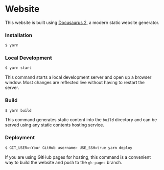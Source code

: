 # Website

This website is built using [Docusaurus 2](https://v2.docusaurus.io/), a modern static website generator.

### Installation

```bash
$ yarn
```

### Local Development

```bash
$ yarn start
```

This command starts a local development server and open up a browser window. Most changes are reflected live without having to restart the server.

### Build

```bash
$ yarn build
```

This command generates static content into the `build` directory and can be served using any static contents hosting service.

### Deployment

```bash
$ GIT_USER=<Your GitHub username> USE_SSH=true yarn deploy
```

If you are using GitHub pages for hosting, this command is a convenient way to build the website and push to the `gh-pages` branch.
